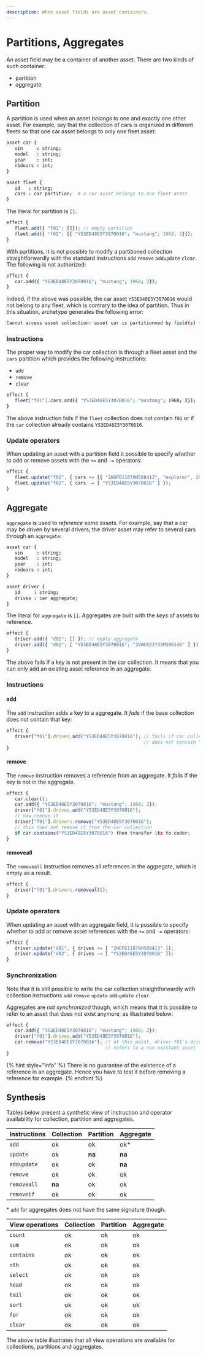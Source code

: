 ```yaml
---
description: When asset fields are asset containers.
---
```


# Partitions, Aggregates

An asset field may be a container of another asset. There are two kinds of such container:

* partition
* aggregate

## Partition

A partition is used when an asset _belongs_ to one and exactly one other asset. For example, say that the collection of cars is organized in different fleets so that one car asset belongs to only one fleet asset:

```coffeescript
asset car {
   vin     : string;
   model   : string;
   year    : int;
   nbdoors : int;
}

asset fleet {
   id   : string;
   cars : car partition;  # a car asset belongs to one fleet asset
}
```

The literal for partition is `[]`.

```javascript
effect {
   fleet.add({ "f01"; []}); // empty partition
   fleet.add({ "f02"; [{ "YS3ED48E5Y3070016"; "mustang"; 1968; 2}]);
}
```

With partitions, it is not possible to modify a partitioned collection straightforwardly with the standard instructions `add` `remove` `addupdate` `clear`. The following is not authorized:

```coffeescript
effect {
   car.add({ "YS3ED48E5Y3070016"; "mustang"; 1968; 2});
}
```

Indeed, if the above was possible, the car asset `YS3ED48E5Y3070016` would not belong to any fleet, which is contrary to the idea of partition. Thus in this situation, archetype generates the following error:

```bash
Cannot access asset collection: asset car is partitionned by field(s) (cars).
```

### Instructions

The proper way to modify the car collection is through a fleet asset and the `cars` partition which provides the following instructions:

* `add`
* `remove`
* `clear`

```bash
effect {
   fleet["f01"].cars.add({ "YS3ED48E5Y3070016"; "mustang"; 1968; 2});
}
```

The above instruction fails if the `fleet` collection does not contain `f01` or if the `car` collection already contains `YS3ED48E5Y3070016`.

### Update operators

When updating an asset with a partition field it possible to specify whether to add or remove assets with the `+=` and `-=` operators: 

```javascript
effect {
   fleet.update("f01", { cars += [{ "2HGFG11879H508413", "explorer", 2000, 4 }] });
   fleet.update("f02", { cars -= [ "YS3ED48E5Y3070016" ] });
}
```

## Aggregate

`aggregate` is used to _reference_ some assets. For example, say that a car may be driven by several drivers; the driver asset may refer to several cars through an `aggregate`:

```coffeescript
asset car {
   vin     : string;
   model   : string;
   year    : int;
   nbdoors : int;
}

asset driver {
   id     : string;
   drives : car aggregate;  
}
```

The literal for `aggregate` is `[]`. Aggregates are built with the _keys_ of assets to reference. 

```javascript
effect {
   driver.add({ "d01"; [] }); // empty aggregate
   driver.add({ "d02"; [ "YS3ED48E5Y3070016"; "3VWCK21Y33M306146" ] });
}
```

The above fails if a key is not present in the car collection. It means that you can only add an existing asset reference in an aggregate.

### Instructions

#### add

The `add` instruction adds a key to a aggregate. It _fails_ if the base collection does not contain that key:

```javascript
effect {
   driver["f01"].drives.add("YS3ED48E5Y3070016"); // fails if car collection 
                                                  // does not contain YS3ED48E5Y3070016
}
```

#### remove

The `remove` instruction removes a reference from an aggregate. It _fails_ if the key is not in the aggregate.

```javascript
effect {
   car.clear();
   car.add({ "YS3ED48E5Y3070016"; "mustang"; 1968; 2});
   driver["f01"].drives.add("YS3ED48E5Y3070016");
   // now remove it
   driver["f01"].drivers.remove("YS3ED48E5Y3070016");
   // this does not remove it from the car collection
   if car.contains("YS3ED48E5Y3070016") then transfer 1tz to coder;
}
```

#### removeall

The `removeall` instruction removes all references in the aggregate, which is empty as a result.

```javascript
effect {
   driver["f01"].drivers.removeall();
}
```

### Update operators

When updating an asset with an aggregate field, it is possible to specify whether to add or remove asset references with the `+=` and `-=` operators: 

```javascript
effect {
   driver.update("d01", { drives += [ "2HGFG11879H508413" ]);
   driver.update("d02", { drives -= [ "YS3ED48E5Y3070016" ]);
}
```

### Synchronization

Note that it is still possible to write the car collection straightforwardly with collection instructions `add` `remove` `update` `addupdate` `clear`. 

Aggregates are _not synchronized_ though, which means that it is possible to refer to an asset that does not exist anymore, as illustrated below:

```javascript
effect {
   car.add({ "YS3ED48E5Y3070016"; "mustang"; 1968; 2});
   driver["f01"].drives.add("YS3ED48E5Y3070016");
   car.remove("YS3ED48E5Y3070016"); // at this point, driver f01's drives aggregate
                                    // refers to a non existant asset 
}
```

{% hint style="info" %}
There is no guarantee of the existence of a reference in an aggregate. Hence you have to test it before removing a reference for example.
{% endhint %}

## Synthesis

Tables below present a synthetic view of instruction and operator availability for collection, partition and aggregates.

| Instructions | Collection | Partition | Aggregate |
| :--- | :--- | :--- | :--- |
| `add` | ok | ok | ok\* |
| `update` | ok | **na** | **na** |
| `addupdate` | ok | ok | **na** |
| `remove` | ok | ok | ok |
| `removeall` | **na** | ok | ok |
| `removeif` | ok | ok | ok |

 \*  `add` for aggregates does not have the same signature though.

| View operations | Collection | Partition | Aggregate |
| :--- | :--- | :--- | :--- |
| `count` | ok | ok | ok |
| `sum` | ok | ok | ok |
| `contains` | ok | ok | ok |
| `nth` | ok | ok | ok |
| `select` | ok | ok | ok |
| `head` | ok | ok | ok |
| `tail` | ok | ok | ok |
| `sort` | ok | ok | ok |
| `for` | ok | ok | ok |
| `clear` | ok | ok | ok |

The above table illustrates that all view operations are available for collections, partitions and aggregates.

